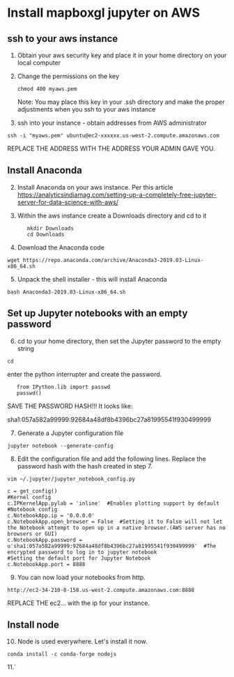 # Install mapboxgl jupyter  on AWS

## ssh to your  aws instance

1.  Obtain your aws security key and place it in your home directory on your local computer
2.  Change the permissions on the key
    
    `chmod 400 myaws.pem`
    
    Note:  You may place this key in your .ssh directory and make the proper adjustments when
    you ssh to your aws instance

1.  ssh into your instance - obtain addresses from AWS administrator

`ssh -i "myaws.pem" ubuntu@ec2-xxxxxx.us-west-2.compute.amazonaws.com`

REPLACE THE ADDRESS WITH THE ADDRESS YOUR ADMIN GAVE YOU.

## Install Anaconda
2.  Install Anaconda on your aws instance.
    Per this article
    https://analyticsindiamag.com/setting-up-a-completely-free-jupyter-server-for-data-science-with-aws/

3.  Within the aws instance create a Downloads directory and cd to it

     ```
        mkdir Downloads
        cd Downloads
    ```
     
4.  Download the Anaconda code

`wget https://repo.anaconda.com/archive/Anaconda3-2019.03-Linux-x86_64.sh`  

5.  Unpack the shell installer - this will install Anaconda

`bash Anaconda3-2019.03-Linux-x86_64.sh`   

## Set up Jupyter notebooks with an empty password

6.    cd to your home directory, then set the Jupyter password to the empty string

   `cd`
   
   enter the python interrupter and create the password.
   
   ```$xslt
      from IPython.lib import passwd
      passwd()
```

SAVE THE PASSWORD HASH!!!  It looks like:

sha1:057a582a99999:92684a48df8b4396bc27a81995541f930499999

7.  Generate a Jupyter configuration file

`jupyter notebook --generate-config`

8.  Edit the configuration file and add the following lines.  Replace the password hash with
the hash created in step 7.

`vim ~/.jupyter/jupyter_notebook_config.py`

```
c = get_config()
#Kernel config
c.IPKernelApp.pylab = 'inline'  #Enables plotting support by default
#Notebook config
c.NotebookApp.ip = '0.0.0.0'
c.NotebookApp.open_browser = False  #Setting it to False will not let the Notebook attempt to open up in a native browser.(AWS server has no browsers or GUI)
c.NotebookApp.password = u'sha1:057a582a99999:92684a48df8b4396bc27a81995541f930499999'  #The encrypted password to log in to jupyter notebook
#Setting the default port for Jupyter Notebook
c.NotebookApp.port = 8888
```

9.  You can now load your notebooks from http.

`http://ec2-34-210-8-158.us-west-2.compute.amazonaws.com:8888`

REPLACE THE ec2... with the ip for your instance.

## Install node

10.  Node is used everywhere.  Let's install it now.

`conda install -c conda-forge nodejs`

11.`








